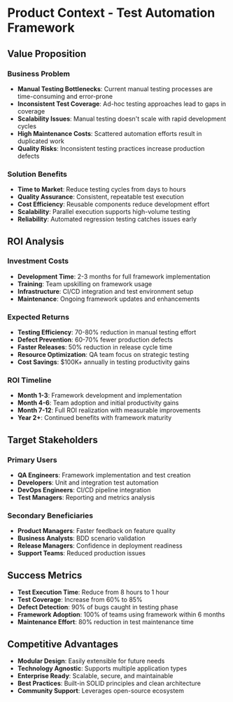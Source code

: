 # Product Context - Test Automation Framework

## Value Proposition

### Business Problem
- **Manual Testing Bottlenecks**: Current manual testing processes are time-consuming and error-prone
- **Inconsistent Test Coverage**: Ad-hoc testing approaches lead to gaps in coverage
- **Scalability Issues**: Manual testing doesn't scale with rapid development cycles
- **High Maintenance Costs**: Scattered automation efforts result in duplicated work
- **Quality Risks**: Inconsistent testing practices increase production defects

### Solution Benefits
- **Time to Market**: Reduce testing cycles from days to hours
- **Quality Assurance**: Consistent, repeatable test execution
- **Cost Efficiency**: Reusable components reduce development effort
- **Scalability**: Parallel execution supports high-volume testing
- **Reliability**: Automated regression testing catches issues early

## ROI Analysis

### Investment Costs
- **Development Time**: 2-3 months for full framework implementation
- **Training**: Team upskilling on framework usage
- **Infrastructure**: CI/CD integration and test environment setup
- **Maintenance**: Ongoing framework updates and enhancements

### Expected Returns
- **Testing Efficiency**: 70-80% reduction in manual testing effort
- **Defect Prevention**: 60-70% fewer production defects
- **Faster Releases**: 50% reduction in release cycle time
- **Resource Optimization**: QA team focus on strategic testing
- **Cost Savings**: $100K+ annually in testing productivity gains

### ROI Timeline
- **Month 1-3**: Framework development and implementation
- **Month 4-6**: Team adoption and initial productivity gains
- **Month 7-12**: Full ROI realization with measurable improvements
- **Year 2+**: Continued benefits with framework maturity

## Target Stakeholders

### Primary Users
- **QA Engineers**: Framework implementation and test creation
- **Developers**: Unit and integration test automation
- **DevOps Engineers**: CI/CD pipeline integration
- **Test Managers**: Reporting and metrics analysis

### Secondary Beneficiaries
- **Product Managers**: Faster feedback on feature quality
- **Business Analysts**: BDD scenario validation
- **Release Managers**: Confidence in deployment readiness
- **Support Teams**: Reduced production issues

## Success Metrics
- **Test Execution Time**: Reduce from 8 hours to 1 hour
- **Test Coverage**: Increase from 60% to 85%
- **Defect Detection**: 90% of bugs caught in testing phase
- **Framework Adoption**: 100% of teams using framework within 6 months
- **Maintenance Effort**: 80% reduction in test maintenance time

## Competitive Advantages
- **Modular Design**: Easily extensible for future needs
- **Technology Agnostic**: Supports multiple application types
- **Enterprise Ready**: Scalable, secure, and maintainable
- **Best Practices**: Built-in SOLID principles and clean architecture
- **Community Support**: Leverages open-source ecosystem 